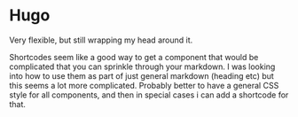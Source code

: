# Hugo

Very flexible, but still wrapping my head around it.

Shortcodes seem like a good way to get a component that would be complicated that you can sprinkle through your markdown. I was looking into how to use them as part of just general markdown (heading etc) but this seems a lot more complicated. Probably better to have a general CSS style for all components, and then in special cases i can add a shortcode for that.